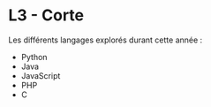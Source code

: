 # L3 - Corte

Les différents langages explorés durant cette année :
- Python
- Java
- JavaScript
- PHP
- C
